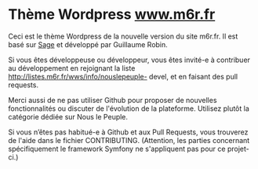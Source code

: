# Thème Wordpress www.m6r.fr

Ceci est le thème Wordpress  de la nouvelle version du site m6r.fr. Il est basé
sur [Sage] et développé par Guillaume Robin.

Si vous êtes développeuse ou développeur, vous êtes invité-e à contribuer au
développement en rejoignant la liste http://listes.m6r.fr/wws/info/nouslepeuple-
devel, et en faisant des pull requests.

Merci aussi de ne pas utiliser Github pour proposer de nouvelles fonctionnalités
ou discuter de l'évolution de la plateforme. Utilisez plutôt la catégorie dédiée
sur Nous le Peuple.

Si vous n’êtes pas habitué-e à Github et aux Pull Requests, vous trouverez de
l'aide dans le fichier CONTRIBUTING. (Attention, les parties concernant
spécifiquement le framework Symfony ne s'appliquent pas pour ce projet-ci.)

[Sage]: https://roots.io/sage/
